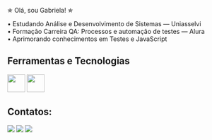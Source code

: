 ✯ Olá, sou Gabriela! ✯

• Estudando Análise e Desenvolvimento de Sistemas — Uniasselvi <br>
• Formação Carreira QA: Processos e automação de testes — Alura <br>
• Aprimorando conhecimentos em Testes e JavaScript

## Ferramentas e Tecnologias
<img loading="lazy" src="https://cdn.jsdelivr.net/gh/devicons/devicon/icons/javascript/javascript-original.svg" width="40" height="40" /> <img loading="lazy" src="https://cdn.jsdelivr.net/gh/devicons/devicon/icons/vscode/vscode-original-wordmark.svg" width="40" height="40" />

## Contatos:

<div>
<a href="https://instagram.com/gabrie.lacardoso" target="_blank"><img loading="lazy" src="https://img.shields.io/badge/-Instagram-%23E4405F?style=for-the-badge&logo=instagram&logoColor=white" target="_blank"></a>
<a href = "gabrielacardosorosa00@gmail.com"><img loading="lazy" src="https://img.shields.io/badge/Gmail-D14836?style=for-the-badge&logo=gmail&logoColor=white" target="_blank"></a>
<a href="https://www.linkedin.com/in/gabrielacardosorosa00" target="_blank"><img loading="lazy" src="https://img.shields.io/badge/-LinkedIn-%230077B5?style=for-the-badge&logo=linkedin&logoColor=white" target="_blank"></a>   
</div>
          

<!--
**cardosogabriela/cardosogabriela** is a ✨ _special_ ✨ repository because its `README.md` (this file) appears on your GitHub profile.

Here are some ideas to get you started:

- 🔭 I’m currently working on ...
- 🌱 I’m currently learning ...
- 👯 I’m looking to collaborate on ...
- 🤔 I’m looking for help with ...
- 💬 Ask me about ...
- 📫 How to reach me: ...
- 😄 Pronouns: ...
- ⚡ Fun fact: ...
-->
